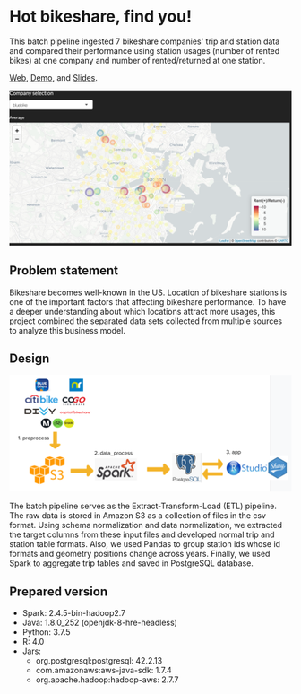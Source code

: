 # Hot bikeshare, find you!

This batch pipeline ingested 7 bikeshare companies' trip and station data and compared their performance using station usages (number of rented bikes) at one company and number of rented/returned at one station.  

[Web](http://awsdataeng.club/), [Demo](https://youtu.be/0ZssHHJbqY0),  and [Slides](https://docs.google.com/presentation/d/1MfF7WYtXP7_rn48hyBeEr0gDZD7moLwPsfvobEbHuNE/edit#slide=id.g809055a8e0_0_149).

[![video](/pic/web.png)](https://youtu.be/0ZssHHJbqY0)

## Problem statement
Bikeshare becomes well-known in the US. Location of bikeshare stations is one of the important factors that affecting bikeshare performance. To have a deeper understanding about which locations attract more usages, this project combined the separated data sets collected from multiple sources to analyze this business model.

## Design

![pipeline plt](/pic/pipeline.png)

The batch pipeline serves as the Extract-Transform-Load (ETL) pipeline. The raw data is stored in Amazon S3 as a collection of files in the csv format. Using schema normalization and data normalization, we extracted the target columns from these input files and developed normal trip and station table formats. Also, we used Pandas to group station ids whose id formats and geometry positions change across years. Finally, we used Spark to aggregate trip tables and saved in PostgreSQL database.


## Prepared version
- Spark: 2.4.5-bin-hadoop2.7
- Java: 1.8.0_252 (openjdk-8-hre-headless)
- Python: 3.7.5 
- R: 4.0
- Jars:
  - org.postgresql:postgresql: 42.2.13
  - com.amazonaws:aws-java-sdk: 1.7.4
  - org.apache.hadoop:hadoop-aws: 2.7.7



